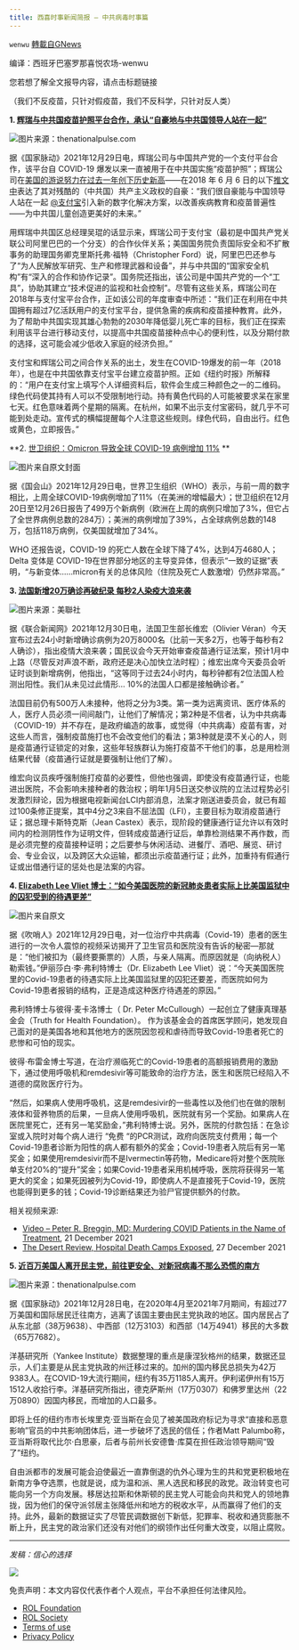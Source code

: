 ```yaml
---
title: 西喜时事新闻简报 — 中共病毒时事篇
---
```

`wenwu` [轉載自GNews](https://gnews.org/zh-hans/1806325/)

编译：西班牙巴塞罗那喜悦农场-wenwu

您若想了解全文报导内容，请点击标题链接

（我们不反疫苗，只针对假疫苗，我们不反科学，只针对反人类）

**1. [辉瑞与中共国疫苗护照平台合作，承认“自豪地与中共国领导人站在一起”](https://thenationalpulse.com/2021/12/29/pfizer-partnered-with-alipay-praised-ccp/)**

![](https://assets.gnews.org/wp-content/uploads/2021/12/image0-10-4.jpg)图片来源：thenationalpulse.com

据《国家脉动》2021年12月29日电，辉瑞公司与中国共产党的一个支付平台合作，该平台自 COVID-19 爆发以来一直被用于在中共国实施“疫苗护照”；辉瑞公司在[美国的游说努力在过去一年创下历史新高](https://thenationalpulse.com/2021/10/06/pfizer-and-moderna-increase-lobbying-efforts/)——在2018 年 6 月 6 日的以下[推文中](https://archive.ph/U6ss2)表达了其对残酷的（中共国）共产主义政权的自豪：“我们很自豪能与中国领导人站在一起 [@支付宝](https://twitter.com/Alipay)引入新的数字化解决方案，以改善疾病教育和疫苗普遍性——为中共国儿童创造更美好的未来。”

用辉瑞中共国区总经理吴琨的话显示来，辉瑞公司于支付宝（最初是中国共产党关联公司阿里巴巴的一个分支）的合作伙伴关系；美国国务院负责国际安全和不扩散事务的助理国务卿克里斯托弗·福特（Christopher Ford）说，阿里巴巴还参与了“为人民解放军研究、生产和修理武器和设备”，并与中共国的“国家安全机构”有“深入的合作和协作记录”。国务院还指出，该公司是中国共产党的一个“工具”，协助其建立“技术促进的监视和社会控制”。尽管有这些关系，辉瑞公司在2018年与支付宝平台合作，正如该公司的年度审查中所述：“我们正在利用在中共国拥有超过7亿活跃用户的支付宝平台，提供急需的疾病和疫苗接种教育。此外，为了帮助中共国实现其雄心勃勃的2030年降低婴儿死亡率的目标，我们正在探索利用该平台进行移动支付，以提高中共国疫苗接种点中心的便利性，以及分期付款的选择，这可能会减少低收入家庭的经济负担。”

支付宝和辉瑞公司之间合作关系的出土，发生在COVID-19爆发的前一年（2018年），也是在中共国依靠支付宝平台建立疫苗护照。正如《纽约时报》所解释的：“用户在支付宝上填写个人详细资料后，软件会生成三种颜色之一的二维码。绿色代码使其持有人可以不受限制地行动。持有黄色代码的人可能被要求呆在家里七天。红色意味着两个星期的隔离。在杭州，如果不出示支付宝密码，就几乎不可能到处走动。宣传式的横幅提醒每个人注意这些规则。绿色代码，自由出行。红色或黄色，立即报告。”

**2. [世卫组织：Omicron 导致全球 COVID-19 病例增加 11%](https://thehill.com/policy/healthcare/587567-who-covid-19-cases-up-11-percent-worldwide-omicron-risk-remains-very-high) **

![](https://assets.gnews.org/wp-content/uploads/2021/12/unknown-10-1.png)图片来自原文封面

据《国会山》2021年12月29日电，世界卫生组织（WHO）表示，与前一周的数字相比，上周全球COVID-19病例增加了11%（在美洲的增幅最大）；世卫组织在12月20日至12月26日报告了499万个新病例（欧洲在上周的病例只增加了3%，但它占了全世界病例总数的284万）；美洲的病例增加了39%，占全球病例总数的148万，包括118万病例，仅美国就增加了34%。

WHO 还报告说，COVID-19 的死亡人数在全球下降了4%，达到4万4680人；Delta 变体是 COVID-19在世界部分地区的主导变异体，但表示“一致的证据”表明，“与新变体……micron有关的总体风险（住院及死亡人数激增）仍然非常高。”

**3. [法国新增20万确诊再破纪录 每秒2人染疫大浪来袭](https://udn.com/news/story/121707/5997617)**

![](https://assets.gnews.org/wp-content/uploads/2021/12/unknown-11-1.png)图片来源：美聯社

据《联合新闻网》2021年12月30日电，法国卫生部长维宏（Olivier Véran）今天宣布过去24小时新增确诊病例为20万8000名（比前一天多2万，也等于每秒有2人确诊），指出疫情大浪来袭；国民议会今天开始审查疫苗通行证法案，预计1月中上路（尽管反对声浪不断，政府还是决心加快立法时程）；维宏出席今天委员会听证时谈到新增病例，他指出，“这等同于过去24小时内，每秒钟都有2位法国人检测出阳性。我们从未见过此情形… 10%的法国人口都是接触确诊者。”

法国目前仍有500万人未接种，他将之分为3类。第一类为远离资讯、医疗体系的人，医疗人员必须一间间敲门，让他们了解情况；第2种是不信者，认为中共病毒（COVID-19）并不存在，是政府编造的故事，或觉得（中共病毒）疫苗有害，对这些人而言，强制疫苗施打也不会改变他们的看法；第3种就是漠不关心的人，则是疫苗通行证锁定的对象，这些年轻族群认为施打疫苗不干他们的事，总是用检测结果代替（疫苗通行证就是要强制让他们了解）。

维宏向议员疾呼强制施打疫苗的必要性，但他也强调，即使没有疫苗通行证，也能进出医院，不会影响未接种者的救治权；明年1月5日送交参议院的立法过程势必引发激烈辩论，因为根据电视新闻台LCI内部消息，法案才刚送进委员会，就已有超过100条修正提案，其中4分之3来自不屈法国（LFI），主要目标为取消疫苗通行证；据总理卡斯特克斯（Jean Castex）表示，现阶段的健康通行证允许以有效时间内的检测阴性作为证明文件，但转成疫苗通行证后，单靠检测结果不再作数，而是必须完整的疫苗接种证明；之后要参与休闲活动、进餐厅、酒吧、展览、研讨会、专业会议，以及跨区大众运输，都须出示疫苗通行证；此外，加重持有假通行证或出借通行证的惩处也是法案的内容。

**4. [Elizabeth Lee Vliet 博士：“如今美国医院的新冠肺炎患者实际上比美国监狱中的囚犯受到的待遇更差”](https://dailyexpose.uk/2021/12/29/dr-vliet-covid-patients-in-hospitals-treated-worse-than-prisoners/)**

![](https://assets.gnews.org/wp-content/uploads/2021/12/Featured-31.png)图片来自原文

据《吹哨人》2021年12月29日电，对一位治疗中共病毒（Covid-19）患者的医生进行的一次令人震惊的视频采访揭开了卫生官员和医院没有告诉的秘密—那就是：“他们被扣为（最终要撕票的）人质，与亲人隔离。而原因就是（向纳税人）勒索钱。”伊丽莎白·李·弗利特博士（Dr. Elizabeth Lee Vliet）说：“今天美国医院里的Covid-19患者的待遇实际上比美国监狱里的囚犯还要差，而医院如何为Covid-19患者报销的结构，正是造成这种医疗待遇差的原因。”

弗利特博士与彼得·麦卡洛博士（ Dr. Peter McCullough）一起创立了健康真理基金会（Truth for Health Foundation）。 作为该基金会的首席医学顾问，她发现自己面对的是美国各地和其他地方的医院因忽视和虐待而导致Covid-19患者死亡的悲惨和可怕的现实。

彼得·布雷金博士写道，在治疗濒临死亡的Covid-19患者的高额报销费用的激励下，通过使用呼吸机和remdesivir等可能致命的治疗方法，医生和医院已经陷入不道德的腐败医疗行为。

“然后，如果病人使用呼吸机，这是remdesivir的一些毒性以及他们也在做的限制液体和营养物质的后果，一旦病人使用呼吸机，医院就有另一个奖励。如果病人在医院里死亡，还有另一笔奖励金，”弗利特博士说。另外，医院的付款包括：在急诊室或入院时对每个病人进行 “免费 “的PCR测试，政府向医院支付费用；每一个Covid-19患者诊断为阳性的病人都有额外的奖金；Covid-19患者入院后有另一笔奖金；如果使用remdesivir而不是Ivermectin等药物，Medicare将对整个医院账单支付20%的“提升”奖金；如果Covid-19患者采用机械呼吸，医院将获得另一笔更大的奖金；如果死因被列为Covid-19，即使病人不是直接死于Covid-19，医院也能得到更多的钱；Covid-19诊断结果还为验尸官提供额外的付款。

相关视频来源:

- [Video – Peter R. Breggin, MD: Murdering COVID Patients in the Name of Treatment](https://www.brighteon.com/3f64ee04-b547-4ecc-89e2-bfd91881cc9c), 21 December 2021
- [The Desert Review, Hospital Death Camps Exposed](https://www.thedesertreview.com/opinion/columnists/hospital-death-camps-exposed/article_97776276-674f-11ec-85d0-f33f634331c8.html), 27 December 2021


**5. [近百万美国人离开民主党，前往更安全、对新冠病毒不那么恐慌的南方](https://thenationalpulse.com/2021/12/28/bolt-from-the-blue-nearly-a-million-americans-leave-dem-states-to-the-safer-less-covid-panicked-south/)**

![](https://assets.gnews.org/wp-content/uploads/2021/12/image0-5-15.jpg)图片来源：thenationalpulse.com

据《国家脉动》2021年12月28日电，在2020年4月至2021年7月期间，有超过77万美国和国际居民迁往南方，逃离了该国主要由民主党执政的地区。国内居民占了从东北部（38万9638）、中西部（12万3103）和西部（14万4941）移民的大多数（65万7682）。

洋基研究所（Yankee Institute）数据整理的重点是康涅狄格州的结果，数据还显示，人们主要是从民主党执政的州迁移过来的。加州的国内移民总损失为42万9383人。在COVID-19大流行期间，纽约有35万1185人离开。伊利诺伊州有15万1512人收拾行李。洋基研究所指出，德克萨斯州（17万0307）和佛罗里达州（22万0890）因国内移民，而增加的人口最多。

即将上任的纽约市市长埃里克·亚当斯在会见了被美国政府标记为寻求“直接和恶意影响”官员的中共影响团体后，进一步破坏了选民的信任；作者Matt Palumbo称，亚当斯将取代比尔·白思豪，后者与前州长安德鲁·库莫在担任政治领导期间“毁了”纽约。

自由派都市的发展可能会迫使最近一直靠倒退的仇外心理为生的共和党更积极地在新南方争夺选票，也就是说，成为温和派、黑人选民和移民的政党。政治转变也可能向另一个方向发展。移居达拉斯和休斯顿的民主党人可能会向共和党人的领地靠拢，因为他们的保守派邻居主张降低州和地方的税收水平，从而赢得了他们的支持。此外，最新的数据证实了尽管民调数据创下新低，犯罪率、税收和通货膨胀不断上升，民主党的政治家们还没有对他们的纲领作出任何重大改变，以阻止腐败。

* * *

*发稿：信心的选择*

![](https://assets.gnews.org/wp-content/uploads/2021/07/GNEWS_CH.-5.jpeg)

 

免责声明：本文内容仅代表作者个人观点，平台不承担任何法律风险。

- [ROL Foundation](https://rolfoundation.org/)
- [ROL Society](https://rolsociety.org/)
- [Terms of use](https://gnews.org/terms-of-use-3/)
- [Privacy Policy](https://gnews.org/privacy-policy/)
